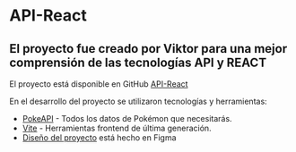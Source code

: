 # API-React

## El proyecto fue creado por Viktor para una mejor comprensión de las tecnologías API y REACT

El proyecto está disponible en GitHub [API-React](https://github.com/ViktorAntonyshyn/API-React)

En el desarrollo del proyecto se utilizaron tecnologías y herramientas:
- [PokeAPI](https://pokeapi.co/) - Todos los datos de Pokémon que necesitarás.
- [Vite](https://vitejs.dev/) - Herramientas frontend de última generación.
- [Diseño del proyecto](https://www.figma.com/file/1R1IiWSk72VnOsxWHeuzOZ/API-React?type=design&node-id=0%3A1&mode=design&t=0U7e8taxkA1c3X24-1) está hecho en Figma



